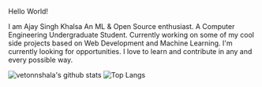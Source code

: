 Hello World! 

I am Ajay Singh Khalsa
An ML & Open Source enthusiast.
A Computer Engineering Undergraduate Student.
Currently working on some of my cool side projects based on Web Development and Machine Learning.
I'm currently looking for opportunities. I love to learn and contribute in any and every possible way.

![vetonnshala's github stats](https://github-readme-stats.vercel.app/api?username=vetonnshala&show_icons=true)
![Top Langs](https://github-readme-stats.vercel.app/api/top-langs/?username=vetonnshala&layout=compact)
